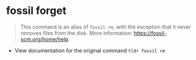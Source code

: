 # fossil forget
> This command is an alias of `fossil rm`, with the exception that it never removes files from the disk.
> More information: <https://fossil-scm.org/home/help>.

- View documentation for the original command
`tldr fossil rm`
